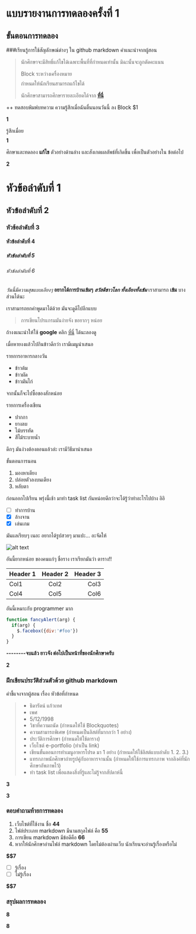 # แบบรายงานการทดลองครั้งที่ 1

## ขั้นตอนการทดลอง

###เรียนรู้การใช้สัญลักษณ์ต่างๆ ใน github markdown
คำแนะนำจากผู้สอน
> นักศึกษาจะมีสิทธิ์แก้ไขได้เฉพาะพื้นที่ที่กำหนดเท่านั้น มิฉะนั้นจะถูกตัดคะแนน
> 
> Block ระหว่างเครื่องหมาย $$$$ กำหนดให้นักเรียนสามารถแก้ไขได้
> 
> นักศึกษาสามารถศึกษารายละเอียดได้จาก **[ที่นี่](https://ankworld.github.io/2017-10-3-How_to_Write_Github_Markdown.html)**

++ ทดสอบพิมพ์บทความ ความรู้สึกเมื่อฉันตื่นนอนวันนี้ ลง Block $1

**$$$$1**

รู้สึกเมื่อย 
**$$$$1**

ศึกษาและทดลอง **แก้ไข** ตัวอย่างด้านล่าง และสังเกตผลลัพธ์ที่เกิดขึ้น เพื่อเป็นตัวอย่างใน ข้อต่อไป

**$$$$2**

# หัวข้อลำดับที่ 1
## หัวข้อลำดับที่ 2
### หัวข้อลำดับที่ 3
#### หัวข้อลำดับที่ 4
##### หัวข้อลำดับที่ 5
###### หัวข้อลำดับที่ 6

_วันนี้มีความสุขแบบเอียงๆ_
**อยากได้การบ้านเข้มๆ**
**_สวัสดีชาวโลก ทั้งเอียงทั้งเข้ม_**
เราสามารถ **เข้ม** บางส่วนได้นะ

เราสามารถยกคำพูดมาได้ด้วย มันจะดูดีไปอีกแบบ
> การเขียนโปรแกรมมันง่ายจัง ขอยากๆ หน่อย

ถ้างงแนะนำให้ใช้ **google** คลิก [ที่นี่](https://www.google.co.th) ได้นะลองดู

เมื่อหายงงแล้วไปกินข้าวดีกว่า เรามีเมนูนำเสนอ

รายการอาหารกลางวัน
- ข้าวต้ม
- ข้าวผัด
- ข้าวมันไก่

จากนั้นก็จะไปซื้อของสักหน่อย

รายการเครื่องเขียน
* ปากกา
* ยางลบ
* ไม้บรรทัด
* สีไม้ระบายน้ำ

ดึกๆ มันง่วงต้องตอนแล้วล่ะ เรามีวิธีมานำเสนอ

ขั้นตอนการนอน
1. มองหาเตียง
2. ปล่อยตัวลงบนเตียง
3. หลับตา

ก่อนออกไปเรียน พรุ่งนี้เช้า มาทำ task list กันหน่อยดีกว่าจะได้รู้ว่าทำอะไรไปบ้าง อิอิ

- [ ] ทำการบ้าน
- [x] ล้างจาน
- [x] เล่นเกม

มันแลเรียบๆ เนอะ อยากได้รูปสวยๆ มาแปะ... อะจัดให้

![alt text](https://scontent.fbkk5-6.fna.fbcdn.net/v/t1.0-9/20155972_1222776067867584_8222141954943801824_n.jpg?oh=4ecb5096824d2af420a7d68bd1d16323&oe=5A7D4107)

อันนี้ยากหน่อย ของคนแก่ๆ ชื่อราง เราเรียกมันว่า ตาราง!!

| Header 1 | Header 2 | Header 3 |
|----------|:--------:|---------:|
|Col1      |   Col2   |   Col3   |
|Col4      |   Col5   |   Col6   |

อันนี้เหมาะกับ programmer มาก

```javascript
function fancyAlert(arg) {
  if(arg) {
    $.facebox({div:'#foo'})
  }
}
```

**--------จบแล้ว ยาวจัง ต่อไปเป็นหน้าที่ของนักศึกษาครับ**

**$$$$2**


### ฝึกเขียนประวัติส่วนตัวด้วย github markdown
คำชี้แจงจากผู้สอน เรื่อง หัวข้อที่กำหนด
> - ธิดารัตน์   แก้วเทศ
> - เพศ
> - 5/12/1998
> - วิชาที่ความถนัด (กำหนดให้ใช้ Blockquotes)
> - ความสามารถพิเศษ (กำหนดเป็นลิสต์ที่มากกว่า 1 อย่าง)
> - ประวัติการศึกษา (กำหนดให้ใช้ตาราง)
> - เว็บไซต์ e-portfolio (ทำเป็น link)
> - เขียนขั้นตอนการทำเมนูอาหารโปรด มา 1 อย่าง (กำหนดให้ใช้ลิสต์แบบลำดับ 1. 2. 3.)
> - แทรกภาพนักศึกษาถ่ายรูปคู่กับอาหารจานนั้น (กำหนดให้ใช้การแทรกภาพ จากลิงค์ที่นักศึกษาอัพภาพไว้)
> - ทำ task list เพื่อแสดงสิ่งที่รู้และไม่รู้จากสัปดาห์นี้

**$$$$3**



**$$$$3**

### ตอบคำถามท้ายการทดลอง

1. เว็บไซต์ที่ใช้งาน ชื่อ **$4    4$**
2. ไฟล์ประเภท markdown มีนามสกุลไฟล์ คือ **$5   5$**
3. การเขียน markdown มีข้อดีคือ **$6   6$** 
4. หากให้นักศึกษาอ่านไฟล์ markdown โดยไม่ต้องผ่านเว็บ นักเรียนจะอ่านรู้เรื่องหรือไม่ 

**$$7** 

- [ ] รู้เรื่อง  
- [ ] ไม่รู้เรื่อง

**$$7** 

### สรุปผลการทดลอง

**$$$$8**


**$$$$8**
